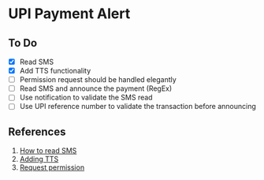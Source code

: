 # UPI Payment Alert

## To Do

- [x] Read SMS
- [x] Add TTS functionality
- [ ] Permission request should be handled elegantly
- [ ] Read SMS and announce the payment (RegEx)
- [ ] Use notification to validate the SMS read
- [ ] Use UPI reference number to validate the transaction before announcing

## References

1. [How to read SMS](https://stackoverflow.com/a/9494532/5258060)
1. [Adding TTS](https://www.tutorialspoint.com/android/android_text_to_speech.htm)
1. [Request permission](https://developer.android.com/training/permissions/requesting#manage-request-code-yourself)
